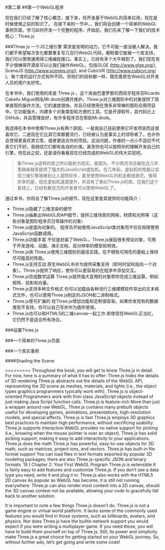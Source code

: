 #第二章
##第一个WebGL程序

现在我们已经了解了核心概念，接下来，将开发基于WebGL的简单应用，现在是时候使用之前的知识了。
在接下来的一节中，，我们将会创建一个简单的WebGL事例页面，学习如何开发一个完整的程序。开始前，我们先来了解一下我们的技术核心：Three.js

###Three.js 一个JS三维引擎
需求是发明的动力，它不可能一直没被人解决。我们都不希望每次变化都要重复写几百行WebGL代码，都盼着它能被一个库支持，我们可以使用通用得三维编程接口。事实上，已经有多个大牛做到了。我们现在有不少很棒得开源库可以让我们操作WebGL。包括GLGE (http://www.glge.org/), SceneJS (http://www.scenejs.org/), and CubicVR (http://www.cubicvr.org/ )。每个库的运行方式有所不同，但他们的目标都一样，既完善原生WebGL对开发人员的用户友好性。

在本书中，我们使用的库是 Three.js 。这个库由巴塞罗那的西班牙程序员Ricardo Cabello Miguel网名Mr.doob创建并维护。Three.js对三维图形中的对象提供了简单直观的操作方法。它的速度很快，并且已经使用在很多非常棒的图形应用项目中。它功能强大，内建多个对象类型和方便的工具。它是开源软件，其代码已上GitHub，并且管理良好，有许多程序员在帮助Mr.doob。

我选择在本书中使用Three.js有两个原因，一是我自己目前使用它开发项目而且很喜欢它。二是现在它比其它库都要流行，已经被认为是事实上的领导者了。也许你会觉得更喜欢其它库，或者更适合你的项目。这没问题，作者的一点小不适应不代表它们不好。我相信它们都有各自的价值。甚至你也可以按照你的理解开发自己的引擎，但在此之前，还是请你看看现在已经完成的WebGL的伟大实现吧。

>象Three.js这样的库之所以能称为现实，是因为，不少网页浏览器在近几年里越来越多提供了强大的JavaScript虚拟机。在几年前，虚拟机的性能让实现三维引擎艰难到让人望而却步，甚至使用WebGL的机会都很渺茫。值得庆幸的是，现在虚拟机速度提升，并且有了类似Three.js的库，在我们这个星球上，已经有数百万的开发者可以使用WebGL了。

通过本书，你将会了解Three.js的细节。现在这里是其提供的功能简介：
* Three.js隐藏了三维渲染的细节
* Three.js抽象出WebGL的API细节，提供三维场景的网格，材质和光照等（这些对象是图形程序员日常操作的对象）
* Three.js是面向对象的。
    程序员开始使用JavaScript类对象而不仅仅局限使用JavaScript函数调用。
* Three.js功能丰富
    不仅是封装了WebGL，Three.js保函很多预设对象，可用于开发游戏、动画、演示文档、高分辨率的模型和特效。
* Three.js快
    Three.js使用三维图形的最佳实践，在不牺牲可用性的基础上保持尽可能高的性能。
* Three.js支持互动
    原生WebGL中并为提供采集支持（即何时鼠标指向一个对象）。Three.js提供了响应，使你可以更容易的在程序中添加交互。
* Three.js完成数学运算
    Three.js提供强大宜用的对象帮你完成三维运算，例如矩阵、投影和向量。
* Three.js支持多种文件格式
    你可以加载由各种流行三维建模软件导出的文本格式文件，也可以使用Three.js制定的JSON和二进制格式。
* Three.js使可扩展的
    给Three.js增加功能和定制很容易。如果你发现有的数据类型不支持，你可以自己写并作为插件使用。
* Three.js也可以和HTML5的二维canvas一起工作
   即使现在WebGL正当红，它仍然不是适合所有场合。


###设置Three.js

###一个简单的Three.js页面

###一个真实事例

####Shading the Scene

=========
Throughout the book, you will get to know Three.js in detail. For now, here is a summaryof what it has to offer:Three.js hides the details of 3D renderingThree.js abstracts out the details of the WebGL API, representing the 3D scene asmeshes, materials, and lights (i.e., the object types graphics programmers typicallywork with).Three.js is object-orientedProgrammers work with first-class JavaScript objects instead of just making JavaScript function calls.Three.js is feature-richMore than just a wrapper around raw WebGL, Three.js contains many prebuiltobjects useful for developing games, animations, presentations, high-resolutionmodels, and special effects.Three.js is fastThree.js employs 3D graphics best practices to maintain high performance, withoutsacrificing usability.Three.js supports interactionWebGL provides no native support for picking (i.e., knowing when the mousepointer is over an object). Three.js has solid picking support, making it easy to addinteractivity to your applications.Three.js does the mathThree.js has powerful, easy-to-use objects for 3D math, such as matrices, projections, and vectors.Three.js has built-in file format supportYou can load files in text formats exported by popular 3D modeling packages; thereare also Three.js-specific JSON and binary formats.18 | Chapter 2: Your First WebGL ProgramThree.js is extensibleIt is fairly easy to add features and customize Three.js. If you don’t see a data typeyou need, write it and plug it in.Three.js also works with the HTML5 2D canvasAs popular as WebGL has become, it is still not running everywhere. Three.js canalso render most content into a 2D canvas, should the 3D canvas context not beavailable, allowing your code to gracefully fall back to another solution.
It is important to note a few things Three.js doesn’t do. Three.js is not a game engine orvirtual world platform. It lacks some of the commonly used features you would find inthose systems, such as billboards, avatars, and physics. Nor does Three.js have the builtinnetwork support you would expect if you were writing a multiplayer game. If youneed those, you will have to build them yourself on top of Three.js. Still, its power andsimplicity make Three.js a great choice for getting started on your WebGL journey.So, without further ado, let’s get going and write some code!